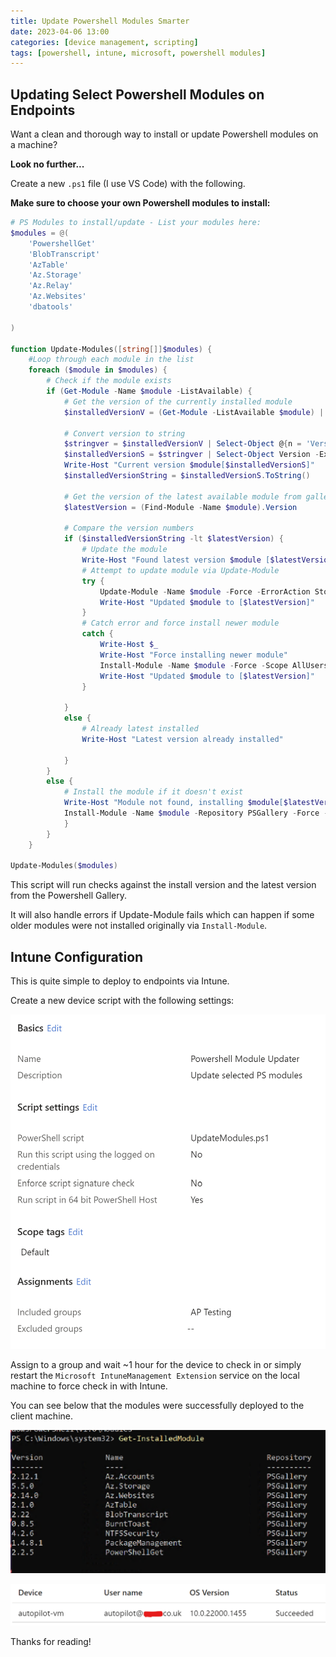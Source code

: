 ```yaml
---
title: Update Powershell Modules Smarter
date: 2023-04-06 13:00
categories: [device management, scripting]
tags: [powershell, intune, microsoft, powershell modules]
---
```


## Updating Select Powershell Modules on Endpoints

Want a clean and thorough way to install or update Powershell modules on a machine? 

**Look no further...**

Create a new `.ps1` file (I use VS Code) with the following. 

**Make sure to choose your own Powershell modules to install:**

````powershell
# PS Modules to install/update - List your modules here:
$modules = @(
    'PowershellGet' 
    'BlobTranscript'
    'AzTable'
    'Az.Storage'
    'Az.Relay'
    'Az.Websites'
    'dbatools'
        
)

function Update-Modules([string[]]$modules) {
    #Loop through each module in the list
    foreach ($module in $modules) {
        # Check if the module exists
        if (Get-Module -Name $module -ListAvailable) {
            # Get the version of the currently installed module
            $installedVersionV = (Get-Module -ListAvailable $module) | Sort-Object Version -Descending  | Select-Object Version -First 1 

            # Convert version to string
            $stringver = $installedVersionV | Select-Object @{n = 'Version'; e = { $_.Version -as [string] } }
            $installedVersionS = $stringver | Select-Object Version -ExpandProperty Version
            Write-Host "Current version $module[$installedVersionS]"
            $installedVersionString = $installedVersionS.ToString()

            # Get the version of the latest available module from gallery
            $latestVersion = (Find-Module -Name $module).Version

            # Compare the version numbers
            if ($installedVersionString -lt $latestVersion) {
                # Update the module
                Write-Host "Found latest version $module [$latestVersion], updating.."
                # Attempt to update module via Update-Module
                try {
                    Update-Module -Name $module -Force -ErrorAction Stop -Scope AllUsers
                    Write-Host "Updated $module to [$latestVersion]"
                }
                # Catch error and force install newer module
                catch {
                    Write-Host $_
                    Write-Host "Force installing newer module"
                    Install-Module -Name $module -Force -Scope AllUsers
                    Write-Host "Updated $module to [$latestVersion]"
                }
                
            }
            else {
                # Already latest installed
                Write-Host "Latest version already installed"
            
            }
        }
        else {
            # Install the module if it doesn't exist
            Write-Host "Module not found, installing $module[$latestVersion].."
            Install-Module -Name $module -Repository PSGallery -Force -AllowClobber -Scope AllUsers
            }
        }
    }
        
Update-Modules($modules)


````


This script will run checks against the install version and the latest version from the Powershell Gallery.

It will also handle errors if Update-Module fails which can happen if some older modules were not installed originally via `Install-Module`.

## Intune Configuration


This is quite simple to deploy to endpoints via Intune.

Create a new device script with the following settings:

![Intune Settings](/assets/images/intune1.png)

Assign to a group and wait ~1 hour for the device to check in or simply restart the `Microsoft IntuneManagement Extension` service on the local machine to force check in with Intune.

You can see below that the modules were successfully deployed to the client machine.

![Powershell Modules](/assets/images/intune2.png)

![Intune Result](/assets/images/intune3.png)

Thanks for reading!





